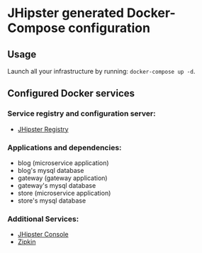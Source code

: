 # JHipster generated Docker-Compose configuration

## Usage

Launch all your infrastructure by running: `docker-compose up -d`.

## Configured Docker services

### Service registry and configuration server:

- [JHipster Registry](http://localhost:8761)

### Applications and dependencies:

- blog (microservice application)
- blog's mysql database
- gateway (gateway application)
- gateway's mysql database
- store (microservice application)
- store's mysql database

### Additional Services:

- [JHipster Console](http://localhost:5601)
- [Zipkin](http://localhost:9411)
